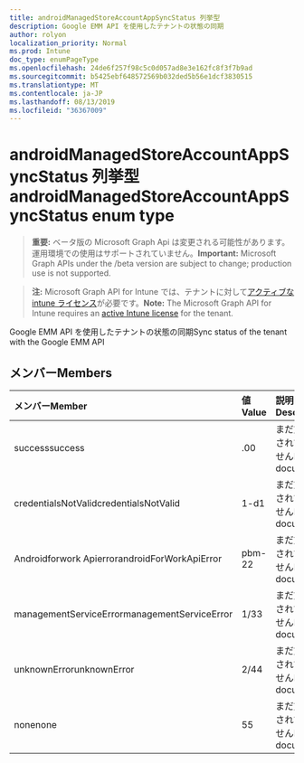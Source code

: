```yaml
---
title: androidManagedStoreAccountAppSyncStatus 列挙型
description: Google EMM API を使用したテナントの状態の同期
author: rolyon
localization_priority: Normal
ms.prod: Intune
doc_type: enumPageType
ms.openlocfilehash: 24de6f257f98c5c0d057ad8e3e162fc8f3f7b9ad
ms.sourcegitcommit: b5425ebf648572569b032ded5b56e1dcf3830515
ms.translationtype: MT
ms.contentlocale: ja-JP
ms.lasthandoff: 08/13/2019
ms.locfileid: "36367009"
---
```

# <a name="androidmanagedstoreaccountappsyncstatus-enum-type"></a><span data-ttu-id="b86f6-103">androidManagedStoreAccountAppSyncStatus 列挙型</span><span class="sxs-lookup"><span data-stu-id="b86f6-103">androidManagedStoreAccountAppSyncStatus enum type</span></span>

> <span data-ttu-id="b86f6-104">**重要:** ベータ版の Microsoft Graph Api は変更される可能性があります。運用環境での使用はサポートされていません。</span><span class="sxs-lookup"><span data-stu-id="b86f6-104">**Important:** Microsoft Graph APIs under the /beta version are subject to change; production use is not supported.</span></span>

> <span data-ttu-id="b86f6-105">**注:** Microsoft Graph API for Intune では、テナントに対して[アクティブな intune ライセンス](https://go.microsoft.com/fwlink/?linkid=839381)が必要です。</span><span class="sxs-lookup"><span data-stu-id="b86f6-105">**Note:** The Microsoft Graph API for Intune requires an [active Intune license](https://go.microsoft.com/fwlink/?linkid=839381) for the tenant.</span></span>

<span data-ttu-id="b86f6-106">Google EMM API を使用したテナントの状態の同期</span><span class="sxs-lookup"><span data-stu-id="b86f6-106">Sync status of the tenant with the Google EMM API</span></span>

## <a name="members"></a><span data-ttu-id="b86f6-107">メンバー</span><span class="sxs-lookup"><span data-stu-id="b86f6-107">Members</span></span>
|<span data-ttu-id="b86f6-108">メンバー</span><span class="sxs-lookup"><span data-stu-id="b86f6-108">Member</span></span>|<span data-ttu-id="b86f6-109">値</span><span class="sxs-lookup"><span data-stu-id="b86f6-109">Value</span></span>|<span data-ttu-id="b86f6-110">説明</span><span class="sxs-lookup"><span data-stu-id="b86f6-110">Description</span></span>|
|:---|:---|:---|
|<span data-ttu-id="b86f6-111">success</span><span class="sxs-lookup"><span data-stu-id="b86f6-111">success</span></span>|<span data-ttu-id="b86f6-112">.0</span><span class="sxs-lookup"><span data-stu-id="b86f6-112">0</span></span>|<span data-ttu-id="b86f6-113">まだ文書化されていません</span><span class="sxs-lookup"><span data-stu-id="b86f6-113">Not yet documented</span></span>|
|<span data-ttu-id="b86f6-114">credentialsNotValid</span><span class="sxs-lookup"><span data-stu-id="b86f6-114">credentialsNotValid</span></span>|<span data-ttu-id="b86f6-115">1-d</span><span class="sxs-lookup"><span data-stu-id="b86f6-115">1</span></span>|<span data-ttu-id="b86f6-116">まだ文書化されていません</span><span class="sxs-lookup"><span data-stu-id="b86f6-116">Not yet documented</span></span>|
|<span data-ttu-id="b86f6-117">Androidforwork Apierror</span><span class="sxs-lookup"><span data-stu-id="b86f6-117">androidForWorkApiError</span></span>|<span data-ttu-id="b86f6-118">pbm-2</span><span class="sxs-lookup"><span data-stu-id="b86f6-118">2</span></span>|<span data-ttu-id="b86f6-119">まだ文書化されていません</span><span class="sxs-lookup"><span data-stu-id="b86f6-119">Not yet documented</span></span>|
|<span data-ttu-id="b86f6-120">managementServiceError</span><span class="sxs-lookup"><span data-stu-id="b86f6-120">managementServiceError</span></span>|<span data-ttu-id="b86f6-121">1/3</span><span class="sxs-lookup"><span data-stu-id="b86f6-121">3</span></span>|<span data-ttu-id="b86f6-122">まだ文書化されていません</span><span class="sxs-lookup"><span data-stu-id="b86f6-122">Not yet documented</span></span>|
|<span data-ttu-id="b86f6-123">unknownError</span><span class="sxs-lookup"><span data-stu-id="b86f6-123">unknownError</span></span>|<span data-ttu-id="b86f6-124">2/4</span><span class="sxs-lookup"><span data-stu-id="b86f6-124">4</span></span>|<span data-ttu-id="b86f6-125">まだ文書化されていません</span><span class="sxs-lookup"><span data-stu-id="b86f6-125">Not yet documented</span></span>|
|<span data-ttu-id="b86f6-126">none</span><span class="sxs-lookup"><span data-stu-id="b86f6-126">none</span></span>|<span data-ttu-id="b86f6-127">5</span><span class="sxs-lookup"><span data-stu-id="b86f6-127">5</span></span>|<span data-ttu-id="b86f6-128">まだ文書化されていません</span><span class="sxs-lookup"><span data-stu-id="b86f6-128">Not yet documented</span></span>|



